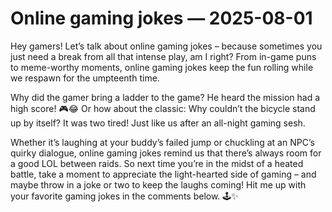 # Online gaming jokes — 2025-08-01

Hey gamers! Let’s talk about online gaming jokes – because sometimes you just need a break from all that intense play, am I right? From in-game puns to meme-worthy moments, online gaming jokes keep the fun rolling while we respawn for the umpteenth time. 

Why did the gamer bring a ladder to the game? He heard the mission had a high score! 🎮😂 Or how about the classic: Why couldn’t the bicycle stand up by itself? It was two tired! Just like us after an all-night gaming sesh. 

Whether it’s laughing at your buddy’s failed jump or chuckling at an NPC’s quirky dialogue, online gaming jokes remind us that there’s always room for a good LOL between raids. So next time you’re in the midst of a heated battle, take a moment to appreciate the light-hearted side of gaming – and maybe throw in a joke or two to keep the laughs coming! Hit me up with your favorite gaming jokes in the comments below. 🕹️✨